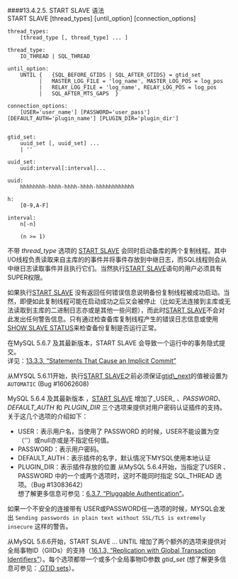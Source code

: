 ####13.4.2.5. START SLAVE 语法  
	START SLAVE [thread_types] [until_option] [connection_options]
	
	thread_types:
	    [thread_type [, thread_type] ... ]
	
	thread_type: 
	    IO_THREAD | SQL_THREAD
	
	until_option:
	    UNTIL {   {SQL_BEFORE_GTIDS | SQL_AFTER_GTIDS} = gtid_set
	          |   MASTER_LOG_FILE = 'log_name', MASTER_LOG_POS = log_pos
	          |   RELAY_LOG_FILE = 'log_name', RELAY_LOG_POS = log_pos
	          |   SQL_AFTER_MTS_GAPS  }
	
	connection_options: 
	    [USER='user_name'] [PASSWORD='user_pass'] [DEFAULT_AUTH='plugin_name'] [PLUGIN_DIR='plugin_dir']
	
	
	gtid_set:
	    uuid_set [, uuid_set] ...
	    | ''
	
	uuid_set:
	    uuid:interval[:interval]...
	
	uuid:
	    hhhhhhhh-hhhh-hhhh-hhhh-hhhhhhhhhhhh
	
	h:
	    [0-9,A-F]
	
	interval:
	    n[-n]
	
	    (n >= 1)  
 不带 _thread\_type_ 选项的 [START SLAVE]() 会同时启动备库的两个复制线程。其中I/O线程负责读取来自主库的的事件并将事件存放到中继日志，而SQL线程则会从中继日志读取事件并且执行它们。当然执行[START SLAVE]()语句的用户必须具有SUPER权限。

如果执行[START SLAVE]() 没有返回任何错误信息说明备份复制线程被成功启动。当然，即便如此复制线程可能在启动成功之后又会被停止（比如无法连接到主库或无法读取到主库的二进制日志亦或是其他一些问题），而此时[START SLAVE]()不会对此发出任何警告信息。只有通过检查备库复制线程产生的错误日志信息或使用[ SHOW SLAVE STATUS]()来检查备份复制是否运行正常。

在MySQL 5.6.7 及其最新版本，START SLAVE 会导致一个运行中的事务隐式提交。  
详见：[13.3.3, “Statements That Cause an Implicit Commit”]()

从MYSQL 5.6.11开始，执行[START SLAVE]()之前必须保证[gtid\\_next]()的值被设置为`AUTOMATIC` (Bug #16062608)

MySQL 5.6.4 及其最新版本 ，[START SLAVE]() 增加了_USER_ 、_PASSWORD_、_DEFAULT\_AUTH_ 和 _PLUGIN\_DIR_ 三个选项来提供对用户密码认证插件的支持。 关于这几个选项的介绍如下：

* USER：表示用户名，当使用了 PASSWORD 的时候，USER不能设置为空（''）或null亦或是不指定任何值。
* PASSWORD：表示用户密码。
* DEFAULT_AUTH：表示插件的名字，默认情况下MYSQL使用本地认证
* PLUGIN_DIR：表示插件存放的位置
从MySQL 5.6.4开始，当指定了USER 、 PASSWORD 中的一个或两个选项时，这时不能同时指定 SQL\_THREAD 选项。（Bug #13083642）  
想了解更多信息可参见：[6.3.7, “Pluggable Authentication”]()。

如果一个不安全的连接带有 USER或PASSWORD任一选项的时候，MYSQL会发出 `Sending passwords in plain text without SSL/TLS is extremely insecure` 这样的警告。

从MySQL 5.6.6开始，START SLAVE ... UNTIL 增加了两个额外的选项来提供对全局事物ID（GIIDs）的支持（[16.1.3, “Replication with Global Transaction Identifiers”]()）。每个选项都带一个或多个全局事物ID参数 _gtid\_set_ (想了解更多信息可参见：[ GTID sets]()）。